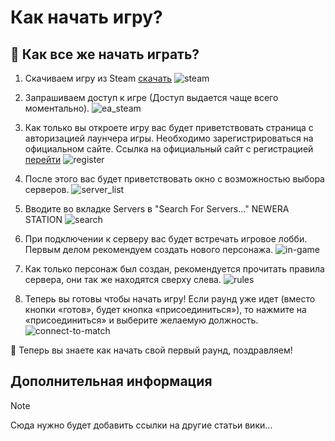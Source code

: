 # Как начать игру?

## :thinking: Как все же начать играть?

1. Скачиваем игру из Steam [скачать](https://store.steampowered.com/app/1255460/Space_Station_14/)
![steam](https://i.postimg.cc/qRWgb7Sm/image.png)

2. Запрашиваем доступ к игре (Доступ выдается чаще всего моментально).
![ea_steam](https://i.postimg.cc/d0HhC6Bc/steam-screenshot.png)

3. Как только вы откроете игру вас будет приветствовать страница с авторизацией лаунчера игры. Необходимо зарегистрироваться на официальном сайте.
Ссылка на официальный сайт с регистрацией [перейти](https://account.spacestation14.com/Identity/Account/Register)
![register](https://i.postimg.cc/VNbx9L9s/image.png)

4. После этого вас будет приветствовать окно с возможностью выбора серверов.
![server_list](https://i.postimg.cc/tCMvrG4s/image.png)

5. Вводите во вкладке Servers в "Search For Servers..." NEWERA STATION
![search](https://i.postimg.cc/W4RWvmrj/image.png)

6. При подключении к серверу вас будет встречать игровое лобби. Первым делом рекомендуем создать нового персонажа.
![in-game](https://i.postimg.cc/Xvw27Zc5/image.png)

7. Как только персонаж был создан, рекомендуется прочитать правила сервера, они так же находятся сверху слева.
![rules](https://i.postimg.cc/PJFyF1hg/image.png)

8. Теперь вы готовы чтобы начать игру! Если раунд уже идет (вместо кнопки «готов», будет кнопка «присоединиться»), то нажмите на «присоединиться» и выберите желаемую должность.
![connect-to-match](https://i.postimg.cc/C17mkW2L/image.png)

:tada: Теперь вы знаете как начать свой первый раунд, поздравляем!

## Дополнительная информация

> [!NOTE]
> Сюда нужно будет добавить ссылки на другие статьи вики...